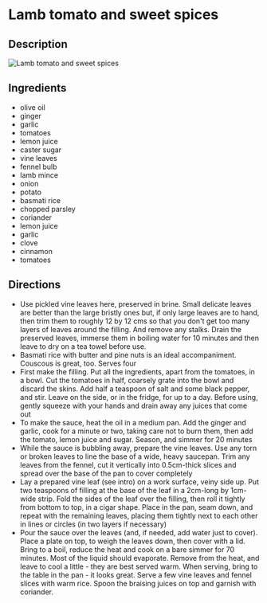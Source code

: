 # Lamb tomato and sweet spices

## Description
![Lamb tomato and sweet spices](https://www.themealdb.com/images/media/meals/qtwtss1468572261.jpg "Lamb tomato and sweet spices")

## Ingredients
- olive oil
- ginger
- garlic
- tomatoes
- lemon juice
- caster sugar
- vine leaves
- fennel bulb
- lamb mince
- onion
- potato
- basmati rice
- chopped parsley
- coriander
- lemon juice
- garlic
- clove
- cinnamon
- tomatoes

## Directions
- Use pickled vine leaves here, preserved in brine. Small delicate leaves are better than the large bristly ones but, if only large leaves are to hand, then trim them to roughly 12 by 12 cms so that you don't get too many layers of leaves around the filling. And remove any stalks. Drain the preserved leaves, immerse them in boiling water for 10 minutes and then leave to dry on a tea towel before use. 
- Basmati rice with butter and pine nuts is an ideal accompaniment. Couscous is great, too. Serves four
- First make the filling. Put all the ingredients, apart from the tomatoes, in a bowl. Cut the tomatoes in half, coarsely grate into the bowl and discard the skins. Add half a teaspoon of salt and some black pepper, and stir. Leave on the side, or in the fridge, for up to a day. Before using, gently squeeze with your hands and drain away any juices that come out
- To make the sauce, heat the oil in a medium pan. Add the ginger and garlic, cook for a minute or two, taking care not to burn them, then add the tomato, lemon juice and sugar. Season, and simmer for 20 minutes
- While the sauce is bubbling away, prepare the vine leaves. Use any torn or broken leaves to line the base of a wide, heavy saucepan. Trim any leaves from the fennel, cut it vertically into 0.5cm-thick slices and spread over the base of the pan to cover completely
- Lay a prepared vine leaf (see intro) on a work surface, veiny side up. Put two teaspoons of filling at the base of the leaf in a 2cm-long by 1cm-wide strip. Fold the sides of the leaf over the filling, then roll it tightly from bottom to top, in a cigar shape. Place in the pan, seam down, and repeat with the remaining leaves, placing them tightly next to each other in lines or circles (in two layers if necessary)
- Pour the sauce over the leaves (and, if needed, add water just to cover). Place a plate on top, to weigh the leaves down, then cover with a lid. Bring to a boil, reduce the heat and cook on a bare simmer for 70 minutes. Most of the liquid should evaporate. Remove from the heat, and leave to cool a little - they are best served warm. When serving, bring to the table in the pan - it looks great. Serve a few vine leaves and fennel slices with warm rice. Spoon the braising juices on top and garnish with coriander.

